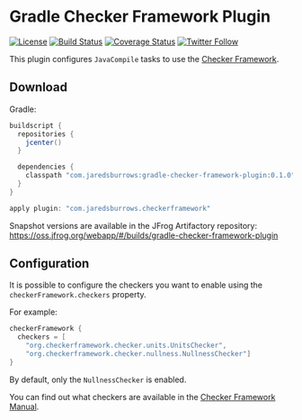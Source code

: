 # Gradle Checker Framework Plugin

[![License](https://img.shields.io/badge/license-apache%202.0-blue.svg)](http://www.apache.org/licenses/LICENSE-2.0)
[![Build Status](https://travis-ci.org/jaredsburrows/gradle-checker-framework-plugin.svg?branch=master)](https://travis-ci.org/jaredsburrows/gradle-checker-framework-plugin)
[![Coverage Status](https://coveralls.io/repos/github/jaredsburrows/gradle-checker-framework-plugin/badge.svg?branch=master)](https://coveralls.io/github/jaredsburrows/gradle-checker-framework-plugin?branch=master)
[![Twitter Follow](https://img.shields.io/twitter/follow/jaredsburrows.svg?style=social)](https://twitter.com/jaredsburrows)

This plugin configures `JavaCompile` tasks to use the [Checker Framework](https://checkerframework.org).


## Download

Gradle:
```groovy
buildscript {
  repositories {
    jcenter()
  }

  dependencies {
    classpath "com.jaredsburrows:gradle-checker-framework-plugin:0.1.0"
  }
}

apply plugin: "com.jaredsburrows.checkerframework"
```

Snapshot versions are available in the JFrog Artifactory repository: https://oss.jfrog.org/webapp/#/builds/gradle-checker-framework-plugin

## Configuration

It is possible to configure the checkers you want to enable using the `checkerFramework.checkers` property.

For example:

```groovy
checkerFramework {
  checkers = [
    "org.checkerframework.checker.units.UnitsChecker", 
    "org.checkerframework.checker.nullness.NullnessChecker"]
}
```

By default, only the `NullnessChecker` is enabled.

You can find out what checkers are available in the [Checker Framework Manual](https://checkerframework.org/manual/#introduction).

